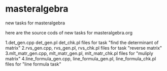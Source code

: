 # masteralgebra
new tasks for masteralgebra

here are the source cods of new tasks for masteralgebra.org

1.det_gen.cpp det_gen.pl det_chk.pl files for task "find the determinant of matrix"
2.rvs_gen.cpp, rvs_gen.pl, rvs_chk.pl files for task "reverse matrix"
3.mlt_matr_gen.cpp, mlt_matr_gen.pl, mlt_matr_chk.pl files for "muliply matrix"
4.line_formula_gen.cpp, line_formula_gen.pl, line_formula_chk.pl files for "line formula task"
